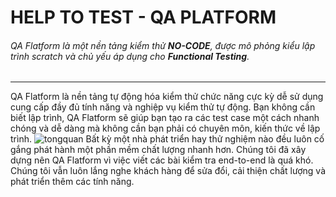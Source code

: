# HELP TO TEST - QA PLATFORM
###### QA Flatform là một nền tảng kiểm thử  **NO-CODE**, được mô phỏng kiểu lập trình scratch và chủ yếu áp dụng cho **Functional Testing**.
------------------------
QA Flatform là nền tảng tự động hóa kiểm thử chức năng cực kỳ dễ sử dụng cung cấp đầy đủ tính năng và nghiệp vụ kiểm thử tự động. Bạn không cần biết lập trình, QA Flatform sẽ giúp bạn tạo ra các test case một cách nhanh chóng và dễ dàng mà không cần bạn phải có chuyên môn, kiến thức về lập trình.
![tongquan](https://raw.githubusercontent.com/quynh-dn/QA-Platform/72a5b2c729ea9b777edba4a2cf0c7387557f12f8/helptotest_qaplatform1.png)
Bất kỳ một nhà phát triển hay thử nghiệm nào đều luôn cố gắng phát hành một phần mềm chất lượng nhanh hơn. Chúng tôi đã xây dựng nên QA Flatform vì việc viết các bài kiểm tra end-to-end là quá khó. Chúng tôi vẫn luôn lắng nghe khách hàng để sửa đổi, cải thiện chất lượng và phát triển thêm các tính năng.
